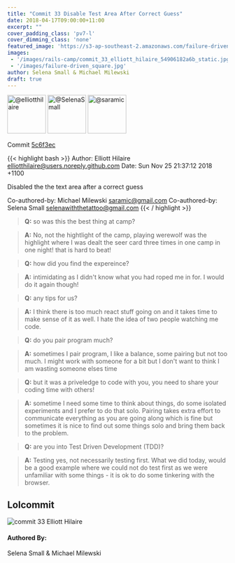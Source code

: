 ```yaml
---
title: "Commit 33 Disable Test Area After Correct Guess"
date: 2018-04-17T09:00:00+11:00
excerpt: ""
cover_padding_class: 'pv7-l'
cover_dimming_class: 'none'
featured_image: 'https://s3-ap-southeast-2.amazonaws.com/failure-driven-blog/railscamp-24-woodfield-hobart/commit_33_elliott_hilaire_54906182a6b.gif'
images:
 - '/images/rails-camp/commit_33_elliott_hilaire_54906182a6b_static.jpg'
 - '/images/failure-driven_square.jpg'
author: Selena Small & Michael Milewski 
draft: true
---
```


<img alt="@elliotthilaire" src="//github.com/elliotthilaire.png" style="display: inline; width: 88px;" height="88" />
<img alt="@SelenaSmall" src="//github.com/SelenaSmall.png" style="display: inline; width: 88px;" height="88" />
<img alt="@saramic" src="//github.com/saramic.png" style="display: inline; width: 88px;" height="88" />

Commit [5c6f3ec](https://github.com/failure-driven/railscamp-search-term/commit/5c6f3ec131cfe790cfb2e51ce7200a7cd711b34f)

{{< highlight bash >}}
Author: Elliott Hilaire <elliotthilaire@users.noreply.github.com>
Date:   Sun Nov 25 21:37:12 2018 +1100

Disabled the the text area after a correct guess

Co-authored-by: Michael Milewski <saramic@gmail.com>
Co-authored-by: Selena Small <selenawiththetattoo@gmail.com>
{{< / highlight >}}

> **Q:** so was this the best thing at camp?

> **A:** No, not the hightlight of the camp, playing werewolf was the highlight
> where I was dealt the seer card three times in one camp in one night! that is
> hard to beat!

> **Q:** how did you find the expereince?

> **A:** intimidating as I didn't know what you had roped me in for. I would do
> it again though!

> **Q:** any tips for us?

> **A:** I think there is too much react stuff going on and it takes time to
> make sense of it as well. I hate the idea of two people watching me code.

> **Q:** do you pair program much?

> **A:** sometimes I pair program, I like a balance, some pairing but not too
> much. I might work with someone for a bit but I don't want to think I am
> wasting someone elses time

> **Q:** but it was a priveledge to code with you, you need to share your
> coding time with others!

> **A:** sometime I need some time to think about things, do some isolated
> experiments and I prefer to do that solo. Pairing takes extra effort to
> communicate everything as you are going along which is fine but sometimes it
> is nice to find out some things solo and bring them back to the problem.

> **Q:** are you into Test Driven Development (TDD)?

> **A:** Testing yes, not necessarily testing first. What we did today, would
> be a good example where we could not do test first as we were unfamiliar with
> some things - it is ok to do some tinkering with the browser.

## Lolcommit

![commit 33 Elliott Hilaire](https://s3-ap-southeast-2.amazonaws.com/failure-driven-blog/railscamp-24-woodfield-hobart/commit_33_elliott_hilaire_54906182a6b.gif)

#### Authored By:

Selena Small & Michael Milewski
